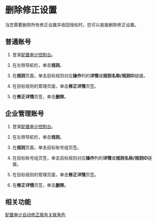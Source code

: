 # 删除修正设置

当您需要删除所有修正设置并收回授权时，您可以直接删除修正设置。

## 普通账号

1.  登录[配置审计控制台](https://config.console.aliyun.com)。

2.  在左侧导航栏，单击**规则**。

3.  在**规则**页面，单击目标规则对应**操作**列的**详情**或**规则名称/规则ID**链接。

4.  在目标规则的管理页面，单击**修正详情**页签。

5.  在**修正详情**页签，单击**删除**。


## 企业管理账号

1.  登录[配置审计控制台](https://config.console.aliyun.com)。

2.  在左侧导航栏，单击**规则**。

3.  在**规则**页面，单击目标账号组页签。

4.  在目标账号组页签，单击目标规则对应**操作**列的**详情**或**规则名称/规则ID**链接。

5.  在目标规则的管理页面，单击**修正详情**页签。

6.  在**修正详情**页签，单击**删除**。


## 相关功能

[配置审计自动修正服务关联角色](/intl.zh-CN/管理权限/配置审计自动修正服务关联角色.md)


